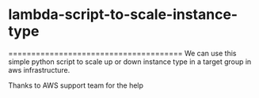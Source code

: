 # lambda-script-to-scale-instance-type
======================================
We can use this simple python script to scale up or down instance type in a target group in aws infrastructure. 

Thanks to AWS support team for the help
